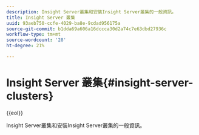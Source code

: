 ```yaml
---
description: Insight Server叢集和安裝Insight Server叢集的一般資訊。
title: Insight Server 叢集
uuid: 93aeb750-ccfe-4029-ba8e-9cdad956175a
source-git-commit: b1dda69a606a16dccca30d2a74c7e63dbd27936c
workflow-type: tm+mt
source-wordcount: '28'
ht-degree: 21%

---
```



# Insight Server 叢集{#insight-server-clusters}

{{eol}}

Insight Server叢集和安裝Insight Server叢集的一般資訊。

